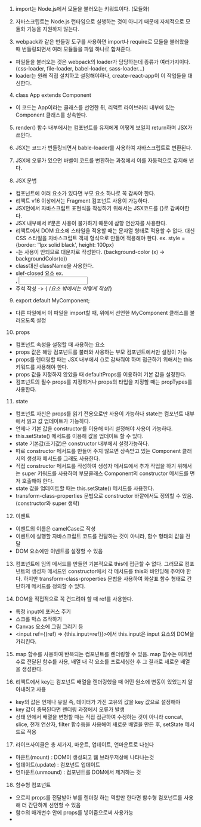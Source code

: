 1. import는 Node.js에서 모듈을 불러오는 키워드이다. (모듈화)

2. 자바스크립트는 Node.js 런타임으로 실행하는 것이 아니기 때문에 자체적으로 모듈화 기능을 지원하지 않는다.

3. webpack과 같은 번들링 도구를 사용하면 import나 require로 모듈을 불러왔을 때 번들링되면서 여러 모듈들을 파일 하나로 합쳐준다. 
  - 파일들을 불러오는 것은 webpack의 loader가 담당하는데 종류가 여러가지이다.(css-loader, file-loader, babel-loader, sass-loader...)
  - loader는 원래 직접 설치하고 설정해야하나, create-react-app이 이 작업들을 대신한다.

4. class App extends Component
  - 이 코드는 App이라는 클래스를 선언한 뒤, 리액트 라이브러리 내부에 있는 Component 클래스를 상속한다. 

5. render() 함수 내부에서는 컴포넌트를 유저에게 어떻게 보일지 return하며 JSX가 쓰인다. 

6. JSX는 코드가 번들링되면서 bable-loader를 사용하여 자바스크립트로 변환된다. 

7. JSX에 오류가 있으면 바벨이 코드를 변환하는 과정에서 이를 자동적으로 감지해 낸다.

8. JSX 문법
 - 컴포넌트에 여러 요소가 있다면 부모 요소 하나로 꼭 감싸야 한다.
 - 리액트 v16 이상에서는 Fragment 컴포넌트 사용이 가능하다. 
 - JSX안에서 자바스크립트 표현식을 작성하기 위해서는 JSX코드를 {}로 감싸야한다. 
 - JSX 내부에서 if문은 사용이 불가하기 때문에 삼항 연산자를 사용한다. 
 - 리액트에서 DOM 요소에 스타일을 적용할 때는 문자열 형태로 적용할 수 없다. 대신 CSS 스타일을 자바스크립트 객체 형식으로 만들어 적용해야 한다. 
   ex. style = {border: '1px solid black', height: 100px}
 - -는 사용이 안되므로 대문자로 작성한다. (background-color (x) -> backgroundColor(o))
 - class대신 className을 사용한다.
 - slef-closed 요소 ex. <br />, <input /> 
 - 주석 작성 -> { /*요소 밖에서는 이렇게 작성*/}

9. export default MyComponent;
  - 다른 파일에서 이 파일을 import할 때, 위에서 선언한 MyComponent 클래스를 불러오도록 설정

10. props 
  - 컴포넌트 속성을 설정할 때 사용하는 요소
  - props 값은 해당 컴포넌트를 불러와 사용하는 부모 컴포넌트에서만 설정이 가능 
  - props를 렌더링할 때는 JSX 내부에서 {}로 감싸줘야 하며 접근하기 위해서는 this 키워드를 사용해야 한다. 
  - props 값을 지정하지 않았을 때 defaultProps를 이용하여 기본 값을 설정한다. 
  - 컴포넌트의 필수 props를 지정하거나 props의 타입을 지정할 때는 propTypes를 사용한다. 

11. state 
  - 컴포넌트 자신은 props를 읽기 전용으로만 사용이 가능하나 state는 컴포넌트 내부에서 읽고 값 업데이트가 가능하다. 
  - 언제나 기본 값을 constructor를 이용해 미리 설정해야 사용이 가능하다.
  - this.setState() 메서드를 이용해 값을 업데이트 할 수 있다. 
  - state 기본값(초기값)은 constructor 내부에서 설정가능하다. 
  - 따로 constructor 메서드를 만들어 주지 않으면 상속받고 있는 Component 클래서의 생성자 메서드를 그래도 사용한다.
  - 직접 constructor 메서드를 작성하여 생성자 메서드에서 추가 작업을 하기 위해서는 super 키워드를 사용하여 부모클래스 Component의 constructor 메서드를 먼저 호출해야 한다. 
  - state 값을 업데이트할 때는 this.setState() 메서드를 사용한다.
  - transform-class-properties 문법으로 constructor 바깥에서도 정의할 수 있음. (constructor와 super 생략)

12. 이벤트
  - 이벤트의 이름은 camelCase로 작성
  - 이벤트에 실행할 자바스크립트 코드를 전달하는 것이 아니라, 함수 형태의 값을 전달
  - DOM 요소에만 이벤트를 설정할 수 있음 

13. 컴포넌트에 임의 메서드를 만들면 기본적으로 this에 접근할 수 없다. 그러므로 컴포넌트의 생성자 메서드인 constructor에서 각 메서드를 this와 바인딩해 주어야 한다. 하지만 transform-class-properties 문법을 사용하여 화살표 함수 형태로 간단하게 메서드를 정의할 수 있다. 

14. DOM을 직접적으로 꼭 건드려야 할 때 ref를 사용한다.
  - 특정 input에 포커스 주기
  - 스크롤 박스 조작하기
  - Canvas 요소에 그림 그리기 등
  - <input ref={(ref) => {this.input=ref}}></input>에서 this.input은 input 요소의 DOM을 가리킨다.

15. map 함수를 사용하여 반복되는 컴포넌트를 렌더링할 수 있음. map 함수는 매개변수로 전달된 함수를 사용, 배열 내 각 요소를 프로세싱한 후 그 결과로 새로운 배열을 생성한다.

16. 리액트에서 key는 컴포넌트 배열을 렌더링했을 때 어떤 원소에 변동이 있었는지 알아내려고 사용
  - key의 값은 언제나 유일 즉, 데이터가 가진 고유의 값을 key 값으로 설정해야 
  - key 값이 중복된다면 렌더링 과정에서 오류가 발생
  - 상태 안에서 배열을 변형할 때는 직접 접근하여 수정하는 것이 아니라 concat, slice, 전개 연산자, filter 함수등을 사용해여 새로운 배열을 만든 후, 
    setState 메서드로 적용

17. 라이프사이클은 총 세가지, 마운트, 업데이트, 언마운트로 나뉜다 
  - 마운트(mount) : DOM이 생성되고 웹 브라우저상에 나타나는것 
  - 업데이트(update) : 컴포넌트 업데이트
  - 언마운트(unmound) : 컴포넌트를 DOM에서 제거하는 것

18. 함수형 컴포넌트 
  - 오로지 props를 전달받아 뷰를 렌더링 하는 역할만 한다면 함수형 컴포넌트를 사용해 더 간단하게 선언할 수 있음
  - 함수의 매개변수 안에 props를 넣어줌으로써 사용가능 
  - 

